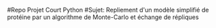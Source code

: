 #Repo Projet Court Python 
#Sujet: Repliement d'un modèle simplifié de protéine par un algorithme de Monte-Carlo et échange de répliques
